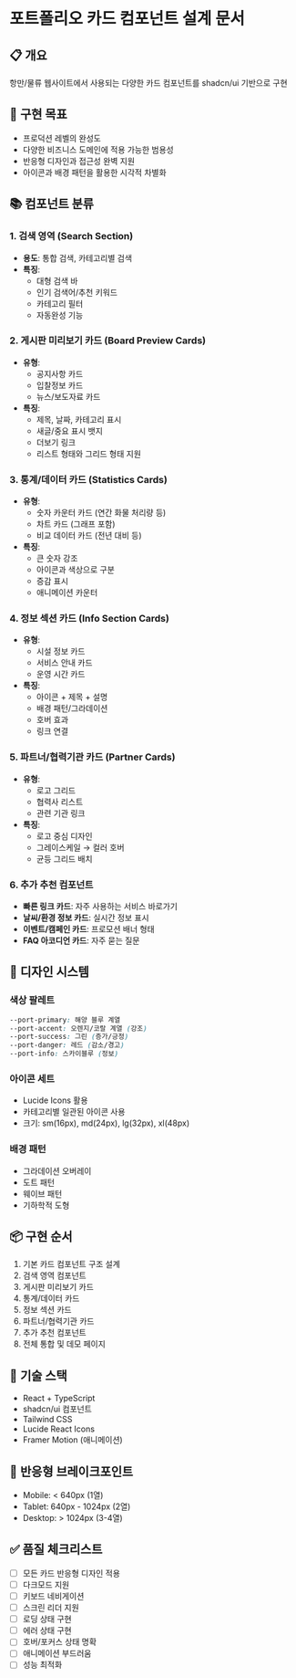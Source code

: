 # 포트폴리오 카드 컴포넌트 설계 문서

## 📋 개요
항만/물류 웹사이트에서 사용되는 다양한 카드 컴포넌트를 shadcn/ui 기반으로 구현

## 🎯 구현 목표
- 프로덕션 레벨의 완성도
- 다양한 비즈니스 도메인에 적용 가능한 범용성
- 반응형 디자인과 접근성 완벽 지원
- 아이콘과 배경 패턴을 활용한 시각적 차별화

## 📚 컴포넌트 분류

### 1. 검색 영역 (Search Section)
- **용도**: 통합 검색, 카테고리별 검색
- **특징**: 
  - 대형 검색 바
  - 인기 검색어/추천 키워드
  - 카테고리 필터
  - 자동완성 기능

### 2. 게시판 미리보기 카드 (Board Preview Cards)
- **유형**:
  - 공지사항 카드
  - 입찰정보 카드
  - 뉴스/보도자료 카드
- **특징**:
  - 제목, 날짜, 카테고리 표시
  - 새글/중요 표시 뱃지
  - 더보기 링크
  - 리스트 형태와 그리드 형태 지원

### 3. 통계/데이터 카드 (Statistics Cards)
- **유형**:
  - 숫자 카운터 카드 (연간 화물 처리량 등)
  - 차트 카드 (그래프 포함)
  - 비교 데이터 카드 (전년 대비 등)
- **특징**:
  - 큰 숫자 강조
  - 아이콘과 색상으로 구분
  - 증감 표시
  - 애니메이션 카운터

### 4. 정보 섹션 카드 (Info Section Cards)
- **유형**:
  - 시설 정보 카드
  - 서비스 안내 카드
  - 운영 시간 카드
- **특징**:
  - 아이콘 + 제목 + 설명
  - 배경 패턴/그라데이션
  - 호버 효과
  - 링크 연결

### 5. 파트너/협력기관 카드 (Partner Cards)
- **유형**:
  - 로고 그리드
  - 협력사 리스트
  - 관련 기관 링크
- **특징**:
  - 로고 중심 디자인
  - 그레이스케일 → 컬러 호버
  - 균등 그리드 배치

### 6. 추가 추천 컴포넌트
- **빠른 링크 카드**: 자주 사용하는 서비스 바로가기
- **날씨/환경 정보 카드**: 실시간 정보 표시
- **이벤트/캠페인 카드**: 프로모션 배너 형태
- **FAQ 아코디언 카드**: 자주 묻는 질문

## 🎨 디자인 시스템

### 색상 팔레트
```css
--port-primary: 해양 블루 계열
--port-accent: 오렌지/코랄 계열 (강조)
--port-success: 그린 (증가/긍정)
--port-danger: 레드 (감소/경고)
--port-info: 스카이블루 (정보)
```

### 아이콘 세트
- Lucide Icons 활용
- 카테고리별 일관된 아이콘 사용
- 크기: sm(16px), md(24px), lg(32px), xl(48px)

### 배경 패턴
- 그라데이션 오버레이
- 도트 패턴
- 웨이브 패턴
- 기하학적 도형

## 📦 구현 순서
1. 기본 카드 컴포넌트 구조 설계
2. 검색 영역 컴포넌트
3. 게시판 미리보기 카드
4. 통계/데이터 카드
5. 정보 섹션 카드
6. 파트너/협력기관 카드
7. 추가 추천 컴포넌트
8. 전체 통합 및 데모 페이지

## 🔧 기술 스택
- React + TypeScript
- shadcn/ui 컴포넌트
- Tailwind CSS
- Lucide React Icons
- Framer Motion (애니메이션)

## 📱 반응형 브레이크포인트
- Mobile: < 640px (1열)
- Tablet: 640px - 1024px (2열)
- Desktop: > 1024px (3-4열)

## ✅ 품질 체크리스트
- [ ] 모든 카드 반응형 디자인 적용
- [ ] 다크모드 지원
- [ ] 키보드 네비게이션
- [ ] 스크린 리더 지원
- [ ] 로딩 상태 구현
- [ ] 에러 상태 구현
- [ ] 호버/포커스 상태 명확
- [ ] 애니메이션 부드러움
- [ ] 성능 최적화